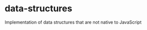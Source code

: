data-structures
===============

Implementation of data structures that are not native to JavaScript
